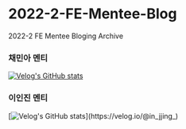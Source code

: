 # 2022-2-FE-Mentee-Blog
2022-2 FE Mentee Bloging Archive


### 채민아 멘티

[![Velog's GitHub stats](https://velog-readme-stats.vercel.app/api/list?name=ephmahc13)](https://velog.io/@ephmahc13)

### 이인진 멘티
[![Velog's GitHub stats](https://velog-readme-stats.vercel.app/api/list?name=in_jjing_)](https://velog.io/@in_jjing_)
